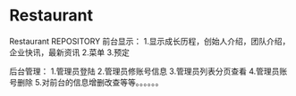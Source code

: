 # Restaurant
Restaurant REPOSITORY
前台显示：
  1.显示成长历程，创始人介绍，团队介绍，企业快讯，最新资讯
  2.菜单
  3.预定
  
后台管理：
  1.管理员登陆
  2.管理员修账号信息
  3.管理员列表分页查看
  4.管理员账号删除
  5.对前台的信息增删改查等等。。。。。。
